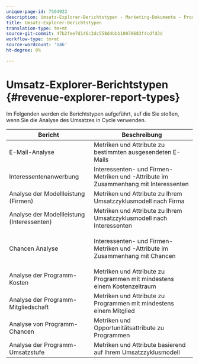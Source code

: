 ```yaml
---
unique-page-id: 7504922
description: Umsatz-Explorer-Berichtstypen - Marketing-Dokumente - Produktdokumentation
title: Umsatz-Explorer-Berichtstypen
translation-type: tm+mt
source-git-commit: 47b2fee7d146c3dc558d4bbb10070683f4cdfd3d
workflow-type: tm+mt
source-wordcount: '146'
ht-degree: 0%

---
```



# Umsatz-Explorer-Berichtstypen {#revenue-explorer-report-types}

Im Folgenden werden die Berichtstypen aufgeführt, auf die Sie stoßen, wenn Sie die Analyse des Umsatzes in Cycle verwenden.

<table> 
 <thead> 
  <tr> 
   <th>Bericht</th> 
   <th>Beschreibung</th> 
  </tr> 
 </thead> 
 <tbody> 
  <tr> 
   <td>E-Mail-Analyse</td> 
   <td>Metriken und Attribute zu bestimmten ausgesendeten E-Mails</td> 
  </tr> 
  <tr> 
   <td>Interessentenanwerbung</td> 
   <td>Interessenten- und Firmen-Metriken und -Attribute im Zusammenhang mit Interessenten</td> 
  </tr> 
  <tr> 
   <td>Analyse der Modellleistung (Firmen)</td> 
   <td>Metriken und Attribute zu Ihrem Umsatzzyklusmodell nach Firma</td> 
  </tr> 
  <tr> 
   <td>Analyse der Modellleistung (Interessenten)</td> 
   <td>Metriken und Attribute zu Ihrem Umsatzzyklusmodell nach Interessenten</td> 
  </tr> 
  <tr> 
   <td>Chancen Analyse</td> 
   <td><p>Interessenten- und Firmen-Metriken und -Attribute im Zusammenhang mit Chancen</p></td> 
  </tr> 
  <tr> 
   <td>Analyse der Programm-Kosten</td> 
   <td>Metriken und Attribute zu Programmen mit mindestens einem Kostenzeitraum</td> 
  </tr> 
  <tr> 
   <td>Analyse der Programm-Mitgliedschaft</td> 
   <td>Metriken und Attribute zu Programmen mit mindestens einem Mitglied</td> 
  </tr> 
  <tr> 
   <td>Analyse von Programm-Chancen</td> 
   <td>Metriken und Opportunitätsattribute zu Programmen</td> 
  </tr> 
  <tr> 
   <td>Analyse der Programm-Umsatzstufe</td> 
   <td>Metriken und Attribute basierend auf Ihrem Umsatzzyklusmodell</td> 
  </tr> 
 </tbody> 
</table>

